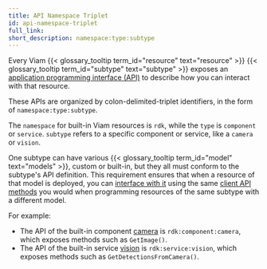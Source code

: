 ```yaml
---
title: API Namespace Triplet
id: api-namespace-triplet
full_link:
short_description: namespace:type:subtype
---
```


Every Viam {{< glossary_tooltip term_id="resource" text="resource" >}} {{< glossary_tooltip term_id="subtype" text="subtype" >}} exposes an [application programming interface (API)](https://en.wikipedia.org/wiki/API) to describe how you can interact with that resource.

These APIs are organized by colon-delimited-triplet identifiers, in the form of `namespace:type:subtype`.

The `namespace` for built-in Viam resources is `rdk`, while the `type` is `component` or `service`.
`subtype` refers to a specific component or service, like a `camera` or `vision`.

One subtype can have various {{< glossary_tooltip term_id="model" text="models" >}}, custom or built-in, but they all must conform to the subtype's API definition.
This requirement ensures that when a resource of that model is deployed, you can [interface with it](/program/) using the same [client API methods](/program/apis/) you would when programming resources of the same subtype with a different model.

For example:

- The API of the built-in component [camera](/machine/components/camera/) is `rdk:component:camera`, which exposes methods such as `GetImage()`.
- The API of the built-in service [vision](/services/vision/) is `rdk:service:vision`, which exposes methods such as `GetDetectionsFromCamera()`.
